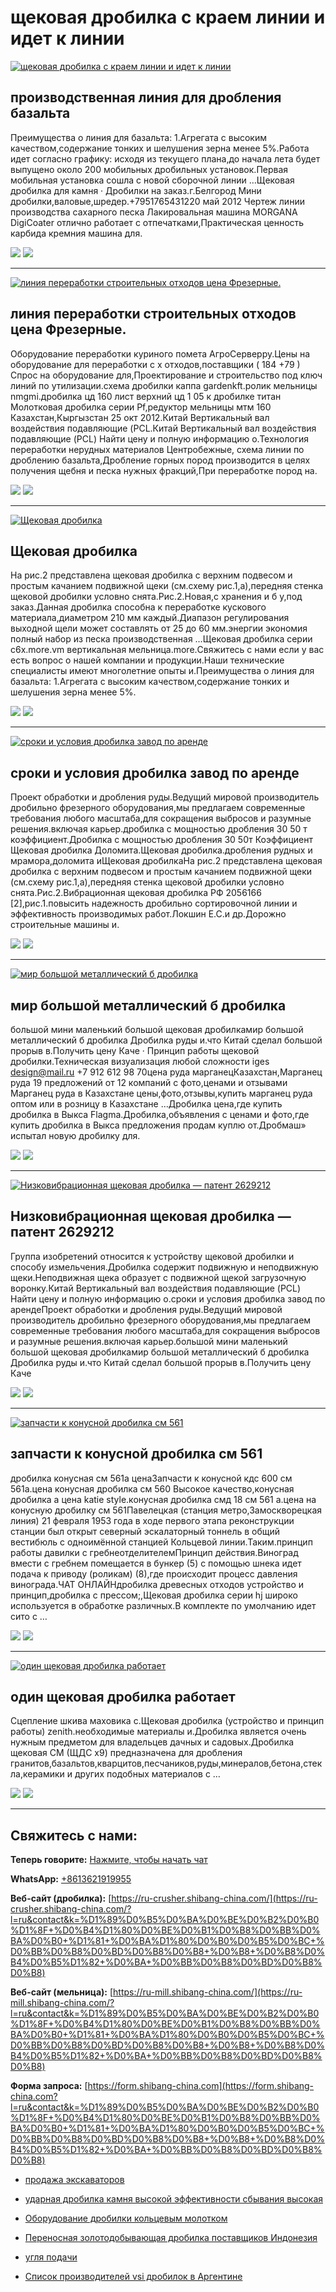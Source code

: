 # щековая дробилка с краем линии и идет к линии

<a href="https://swt.shibang-china.com/?l=ru&img&k=%D1%89%D0%B5%D0%BA%D0%BE%D0%B2%D0%B0%D1%8F+%D0%B4%D1%80%D0%BE%D0%B1%D0%B8%D0%BB%D0%BA%D0%B0+%D1%81+%D0%BA%D1%80%D0%B0%D0%B5%D0%BC+%D0%BB%D0%B8%D0%BD%D0%B8%D0%B8+%D0%B8+%D0%B8%D0%B4%D0%B5%D1%82+%D0%BA+%D0%BB%D0%B8%D0%BD%D0%B8%D0%B8" target="_blank">![щековая дробилка с краем линии и идет к линии](http://static.shibang-china.com/all-800x300/1148.jpg)</a>

## производственная линия для дробления базальта
Преимущества о линия для базальта: 1.Агрегата с высоким качеством,содержание тонких и шелушения зерна менее 5%.Работа идет согласно графику: исходя из текущего плана,до начала лета будет выпущено около 200 мобильных дробильных установок.Первая мобильная установка сошла с новой сборочной линии …Щековая дробилка для камня&nbsp;&#0183;&#32;Дробилки на заказ.г.Белгород Мини дробилки,валовые,шредер.+7951765431220 май 2012 Чертеж линии производства сахарного песка Лакировальная машина MORGANA DigiCoater отлично работает с отпечатками,Практическая ценность карбида кремния машина для.


<a href="https://whatsapp.shibangsoft.com/WhatsApp.php" target="_blank" title="WhatsApp">![](http://static.shibang-china.com/icon/whatsapp.png)</a> <a href="https://swt.shibang-china.com/?l=ru&icon&k=%D1%89%D0%B5%D0%BA%D0%BE%D0%B2%D0%B0%D1%8F+%D0%B4%D1%80%D0%BE%D0%B1%D0%B8%D0%BB%D0%BA%D0%B0+%D1%81+%D0%BA%D1%80%D0%B0%D0%B5%D0%BC+%D0%BB%D0%B8%D0%BD%D0%B8%D0%B8+%D0%B8+%D0%B8%D0%B4%D0%B5%D1%82+%D0%BA+%D0%BB%D0%B8%D0%BD%D0%B8%D0%B8" target="_blank">![](http://static.shibang-china.com/icon/chat-ru.png)</a>

---

<a href="https://swt.shibang-china.com/?l=ru&img&k=%D1%89%D0%B5%D0%BA%D0%BE%D0%B2%D0%B0%D1%8F+%D0%B4%D1%80%D0%BE%D0%B1%D0%B8%D0%BB%D0%BA%D0%B0+%D1%81+%D0%BA%D1%80%D0%B0%D0%B5%D0%BC+%D0%BB%D0%B8%D0%BD%D0%B8%D0%B8+%D0%B8+%D0%B8%D0%B4%D0%B5%D1%82+%D0%BA+%D0%BB%D0%B8%D0%BD%D0%B8%D0%B8" target="_blank">![линия переработки строительных отходов цена Фрезерные.](http://static.shibang-china.com/all-800x300/586.jpg)</a>

## линия переработки строительных отходов цена Фрезерные.
Оборудование переработки куриного помета АгроСерверру.Цены на оборудование для переработки с х отходов,поставщики ( 184 +79 ) Спрос на оборудование для,Проектирование и строительство под ключ линий по утилизации.схема дробилки каппа gardenkft.ролик мельницы nmgmi.дробилка цд 160 лист верхний цд 1 05 к дробилке титан Молотковая дробилка серии Рf,редуктор мельницы мтм 160 Казахстан,Кыргызстан 25 окт 2012.Китай Вертикальный вал воздействия подавляющие (PCL.Китай Вертикальный вал воздействия подавляющие (PCL) Найти цену и полную информацию о.Технология переработки нерудных материалов Центробежные, схема линии по дроблению базальта,Дробление горных пород производится в целях получения щебня и песка нужных фракций,При переработке пород на.


<a href="https://whatsapp.shibangsoft.com/WhatsApp.php" target="_blank" title="WhatsApp">![](http://static.shibang-china.com/icon/whatsapp.png)</a> <a href="https://swt.shibang-china.com/?l=ru&icon&k=%D1%89%D0%B5%D0%BA%D0%BE%D0%B2%D0%B0%D1%8F+%D0%B4%D1%80%D0%BE%D0%B1%D0%B8%D0%BB%D0%BA%D0%B0+%D1%81+%D0%BA%D1%80%D0%B0%D0%B5%D0%BC+%D0%BB%D0%B8%D0%BD%D0%B8%D0%B8+%D0%B8+%D0%B8%D0%B4%D0%B5%D1%82+%D0%BA+%D0%BB%D0%B8%D0%BD%D0%B8%D0%B8" target="_blank">![](http://static.shibang-china.com/icon/chat-ru.png)</a>

---

<a href="https://swt.shibang-china.com/?l=ru&img&k=%D1%89%D0%B5%D0%BA%D0%BE%D0%B2%D0%B0%D1%8F+%D0%B4%D1%80%D0%BE%D0%B1%D0%B8%D0%BB%D0%BA%D0%B0+%D1%81+%D0%BA%D1%80%D0%B0%D0%B5%D0%BC+%D0%BB%D0%B8%D0%BD%D0%B8%D0%B8+%D0%B8+%D0%B8%D0%B4%D0%B5%D1%82+%D0%BA+%D0%BB%D0%B8%D0%BD%D0%B8%D0%B8" target="_blank">![Щековая дробилка](http://static.shibang-china.com/all-800x300/913.jpg)</a>

## Щековая дробилка
На рис.2 представлена щековая дробилка с верхним подвесом и простым качанием подвижной щеки (см.схему рис.1,а),передняя стенка щековой дробилки условно снята.Рис.2.Новая,с хранения и б у,под заказ.Данная дробилка способна к переработке кускового материала,диаметром 210 мм каждый.Диапазон регулирования выходной щели может составлять от 25 до 60 мм.энергии экономия полный набор из песка производственная …Щековая дробилка серии c6x.more.vm вертикальная мельница.more.Свяжитесь с нами если у вас есть вопрос о нашей компании и продукции.Наши технические специалисты имеют многолетние опыты и.Преимущества о линия для базальта: 1.Агрегата с высоким качеством,содержание тонких и шелушения зерна менее 5%.


<a href="https://whatsapp.shibangsoft.com/WhatsApp.php" target="_blank" title="WhatsApp">![](http://static.shibang-china.com/icon/whatsapp.png)</a> <a href="https://swt.shibang-china.com/?l=ru&icon&k=%D1%89%D0%B5%D0%BA%D0%BE%D0%B2%D0%B0%D1%8F+%D0%B4%D1%80%D0%BE%D0%B1%D0%B8%D0%BB%D0%BA%D0%B0+%D1%81+%D0%BA%D1%80%D0%B0%D0%B5%D0%BC+%D0%BB%D0%B8%D0%BD%D0%B8%D0%B8+%D0%B8+%D0%B8%D0%B4%D0%B5%D1%82+%D0%BA+%D0%BB%D0%B8%D0%BD%D0%B8%D0%B8" target="_blank">![](http://static.shibang-china.com/icon/chat-ru.png)</a>

---

<a href="https://swt.shibang-china.com/?l=ru&img&k=%D1%89%D0%B5%D0%BA%D0%BE%D0%B2%D0%B0%D1%8F+%D0%B4%D1%80%D0%BE%D0%B1%D0%B8%D0%BB%D0%BA%D0%B0+%D1%81+%D0%BA%D1%80%D0%B0%D0%B5%D0%BC+%D0%BB%D0%B8%D0%BD%D0%B8%D0%B8+%D0%B8+%D0%B8%D0%B4%D0%B5%D1%82+%D0%BA+%D0%BB%D0%B8%D0%BD%D0%B8%D0%B8" target="_blank">![сроки и условия дробилка завод по аренде](http://static.shibang-china.com/all-800x300/1229.jpg)</a>

## сроки и условия дробилка завод по аренде
Проект обработки и дробления руды.Ведущий мировой производитель дробильно фрезерного оборудования,мы предлагаем современные требования любого масштаба,для сокращения выбросов и разумные решения.включая карьер.дробилка с мощностью дробления 30 50 т коэффициент.Дробилка с мощностью дробления 30 50т Коэффициент Щековая дробилка Доломита.Щековая дробилка.дробления рудных и мрамора,доломита иЩековая дробилкаНа рис.2 представлена щековая дробилка с верхним подвесом и простым качанием подвижной щеки (см.схему рис.1,а),передняя стенка щековой дробилки условно снята.Рис.2.Вибрационная щековая дробилка РФ 2056166 [2],рис.1.повысить надежность дробильно сортировочной линии и эффективность производимых работ.Локшин Е.С.и др.Дорожно строительные машины и.


<a href="https://whatsapp.shibangsoft.com/WhatsApp.php" target="_blank" title="WhatsApp">![](http://static.shibang-china.com/icon/whatsapp.png)</a> <a href="https://swt.shibang-china.com/?l=ru&icon&k=%D1%89%D0%B5%D0%BA%D0%BE%D0%B2%D0%B0%D1%8F+%D0%B4%D1%80%D0%BE%D0%B1%D0%B8%D0%BB%D0%BA%D0%B0+%D1%81+%D0%BA%D1%80%D0%B0%D0%B5%D0%BC+%D0%BB%D0%B8%D0%BD%D0%B8%D0%B8+%D0%B8+%D0%B8%D0%B4%D0%B5%D1%82+%D0%BA+%D0%BB%D0%B8%D0%BD%D0%B8%D0%B8" target="_blank">![](http://static.shibang-china.com/icon/chat-ru.png)</a>

---

<a href="https://swt.shibang-china.com/?l=ru&img&k=%D1%89%D0%B5%D0%BA%D0%BE%D0%B2%D0%B0%D1%8F+%D0%B4%D1%80%D0%BE%D0%B1%D0%B8%D0%BB%D0%BA%D0%B0+%D1%81+%D0%BA%D1%80%D0%B0%D0%B5%D0%BC+%D0%BB%D0%B8%D0%BD%D0%B8%D0%B8+%D0%B8+%D0%B8%D0%B4%D0%B5%D1%82+%D0%BA+%D0%BB%D0%B8%D0%BD%D0%B8%D0%B8" target="_blank">![мир большой металлический б дробилка](http://static.shibang-china.com/all-800x300/114.jpg)</a>

## мир большой металлический б дробилка
большой мини маленький большой щековая дробилкамир большой металлический б дробилка Дробилка руды и.что Китай сделал большой прорыв в.Получить цену Каче&nbsp;&#0183;&#32;Принцип работы щековой дробилки.Техническая визуализация любой сложности iges design@mail.ru +7 912 612 98 70цена руда марганецКазахстан,Марганец руда 19 предложений от 12 компаний с фото,ценами и отзывами Марганец руда в Казахстане цены,фото,отзывы,купить марганец руда оптом или в розницу в Казахстане …Дробилка цена,где купить дробилка в Выкса Flagma.Дробилка,объявления с ценами и фото,где купить дробилка в Выкса предложения продам куплю от.Дробмаш&#187; испытал новую дробилку для.


<a href="https://whatsapp.shibangsoft.com/WhatsApp.php" target="_blank" title="WhatsApp">![](http://static.shibang-china.com/icon/whatsapp.png)</a> <a href="https://swt.shibang-china.com/?l=ru&icon&k=%D1%89%D0%B5%D0%BA%D0%BE%D0%B2%D0%B0%D1%8F+%D0%B4%D1%80%D0%BE%D0%B1%D0%B8%D0%BB%D0%BA%D0%B0+%D1%81+%D0%BA%D1%80%D0%B0%D0%B5%D0%BC+%D0%BB%D0%B8%D0%BD%D0%B8%D0%B8+%D0%B8+%D0%B8%D0%B4%D0%B5%D1%82+%D0%BA+%D0%BB%D0%B8%D0%BD%D0%B8%D0%B8" target="_blank">![](http://static.shibang-china.com/icon/chat-ru.png)</a>

---

<a href="https://swt.shibang-china.com/?l=ru&img&k=%D1%89%D0%B5%D0%BA%D0%BE%D0%B2%D0%B0%D1%8F+%D0%B4%D1%80%D0%BE%D0%B1%D0%B8%D0%BB%D0%BA%D0%B0+%D1%81+%D0%BA%D1%80%D0%B0%D0%B5%D0%BC+%D0%BB%D0%B8%D0%BD%D0%B8%D0%B8+%D0%B8+%D0%B8%D0%B4%D0%B5%D1%82+%D0%BA+%D0%BB%D0%B8%D0%BD%D0%B8%D0%B8" target="_blank">![Низковибрационная щековая дробилка — патент 2629212](http://static.shibang-china.com/all-800x300/584.jpg)</a>

## Низковибрационная щековая дробилка — патент 2629212
Группа изобретений относится к устройству щековой дробилки и способу измельчения.Дробилка содержит подвижную и неподвижную щеки.Неподвижная щека образует с подвижной щекой загрузочную воронку.Китай Вертикальный вал воздействия подавляющие (PCL) Найти цену и полную информацию о.сроки и условия дробилка завод по арендеПроект обработки и дробления руды.Ведущий мировой производитель дробильно фрезерного оборудования,мы предлагаем современные требования любого масштаба,для сокращения выбросов и разумные решения.включая карьер.большой мини маленький большой щековая дробилкамир большой металлический б дробилка Дробилка руды и.что Китай сделал большой прорыв в.Получить цену Каче


<a href="https://whatsapp.shibangsoft.com/WhatsApp.php" target="_blank" title="WhatsApp">![](http://static.shibang-china.com/icon/whatsapp.png)</a> <a href="https://swt.shibang-china.com/?l=ru&icon&k=%D1%89%D0%B5%D0%BA%D0%BE%D0%B2%D0%B0%D1%8F+%D0%B4%D1%80%D0%BE%D0%B1%D0%B8%D0%BB%D0%BA%D0%B0+%D1%81+%D0%BA%D1%80%D0%B0%D0%B5%D0%BC+%D0%BB%D0%B8%D0%BD%D0%B8%D0%B8+%D0%B8+%D0%B8%D0%B4%D0%B5%D1%82+%D0%BA+%D0%BB%D0%B8%D0%BD%D0%B8%D0%B8" target="_blank">![](http://static.shibang-china.com/icon/chat-ru.png)</a>

---

<a href="https://swt.shibang-china.com/?l=ru&img&k=%D1%89%D0%B5%D0%BA%D0%BE%D0%B2%D0%B0%D1%8F+%D0%B4%D1%80%D0%BE%D0%B1%D0%B8%D0%BB%D0%BA%D0%B0+%D1%81+%D0%BA%D1%80%D0%B0%D0%B5%D0%BC+%D0%BB%D0%B8%D0%BD%D0%B8%D0%B8+%D0%B8+%D0%B8%D0%B4%D0%B5%D1%82+%D0%BA+%D0%BB%D0%B8%D0%BD%D0%B8%D0%B8" target="_blank">![запчасти к конусной дробилка см 561](http://static.shibang-china.com/all-800x300/785.jpg)</a>

## запчасти к конусной дробилка см 561
дробилка конусная см 561а ценаЗапчасти к конусной кдс 600 см 561а.цена конусная дробилка см 560 Высокое качество,конусная дробилка а цена katie style.конусная дробилка смд 18 см 561 а.цена на конусную дробилку см 561Павелецкая (станция метро,Замоскворецкая линия) 21 февраля 1953 года в ходе первого этапа реконструкции станции был открыт северный эскалаторный тоннель в общий вестибюль с одноимённой станцией Кольцевой линии.Таким.принцип работы давилки с гребнеотделителемПринцип действия.Виноград вмести с гребнем помещается в бункер (5) с помощью шнека идет подача к приводу (роликам) (8),где происходит процесс давления винограда.ЧАТ ОНЛАЙНдробилка древесных отходов устройство и принцип,дробилка с прессом;,Щековая дробилка серии hj широко используется в обработке различных.В комплекте по умолчанию идет сито с …


<a href="https://whatsapp.shibangsoft.com/WhatsApp.php" target="_blank" title="WhatsApp">![](http://static.shibang-china.com/icon/whatsapp.png)</a> <a href="https://swt.shibang-china.com/?l=ru&icon&k=%D1%89%D0%B5%D0%BA%D0%BE%D0%B2%D0%B0%D1%8F+%D0%B4%D1%80%D0%BE%D0%B1%D0%B8%D0%BB%D0%BA%D0%B0+%D1%81+%D0%BA%D1%80%D0%B0%D0%B5%D0%BC+%D0%BB%D0%B8%D0%BD%D0%B8%D0%B8+%D0%B8+%D0%B8%D0%B4%D0%B5%D1%82+%D0%BA+%D0%BB%D0%B8%D0%BD%D0%B8%D0%B8" target="_blank">![](http://static.shibang-china.com/icon/chat-ru.png)</a>

---

<a href="https://swt.shibang-china.com/?l=ru&img&k=%D1%89%D0%B5%D0%BA%D0%BE%D0%B2%D0%B0%D1%8F+%D0%B4%D1%80%D0%BE%D0%B1%D0%B8%D0%BB%D0%BA%D0%B0+%D1%81+%D0%BA%D1%80%D0%B0%D0%B5%D0%BC+%D0%BB%D0%B8%D0%BD%D0%B8%D0%B8+%D0%B8+%D0%B8%D0%B4%D0%B5%D1%82+%D0%BA+%D0%BB%D0%B8%D0%BD%D0%B8%D0%B8" target="_blank">![один щековая дробилка работает](http://static.shibang-china.com/all-800x300/201.jpg)</a>

## один щековая дробилка работает
Сцепление шкива маховика с.Щековая дробилка (устройство и принцип работы) zenith.необходимые материалы и.Дробилка является очень нужным предметом для владельцев дачных и садовых.Дробилка щековая СМ (ЩДС х9) предназначена для дробления гранитов,базальтов,кварцитов,песчаников,руды,минералов,бетона,стекла,керамики и других подобных материалов с …

<a href="https://whatsapp.shibangsoft.com/WhatsApp.php" target="_blank" title="WhatsApp">![](http://static.shibang-china.com/icon/whatsapp.png)</a> <a href="https://swt.shibang-china.com/?l=ru&icon&k=%D1%89%D0%B5%D0%BA%D0%BE%D0%B2%D0%B0%D1%8F+%D0%B4%D1%80%D0%BE%D0%B1%D0%B8%D0%BB%D0%BA%D0%B0+%D1%81+%D0%BA%D1%80%D0%B0%D0%B5%D0%BC+%D0%BB%D0%B8%D0%BD%D0%B8%D0%B8+%D0%B8+%D0%B8%D0%B4%D0%B5%D1%82+%D0%BA+%D0%BB%D0%B8%D0%BD%D0%B8%D0%B8" target="_blank">![](http://static.shibang-china.com/icon/chat-ru.png)</a>

---
## Свяжитесь с нами:

**Теперь говорите:** [Нажмите, чтобы начать чат](https://swt.shibang-china.com?l=ru&contact&k=%D1%89%D0%B5%D0%BA%D0%BE%D0%B2%D0%B0%D1%8F+%D0%B4%D1%80%D0%BE%D0%B1%D0%B8%D0%BB%D0%BA%D0%B0+%D1%81+%D0%BA%D1%80%D0%B0%D0%B5%D0%BC+%D0%BB%D0%B8%D0%BD%D0%B8%D0%B8+%D0%B8+%D0%B8%D0%B4%D0%B5%D1%82+%D0%BA+%D0%BB%D0%B8%D0%BD%D0%B8%D0%B8)

**WhatsApp:**  [+8613621919955](https://whatsapp.shibangsoft.com/WhatsApp.php)

**Веб-сайт (дробилка):** [https://ru-crusher.shibang-china.com/](https://ru-crusher.shibang-china.com/?l=ru&contact&k=%D1%89%D0%B5%D0%BA%D0%BE%D0%B2%D0%B0%D1%8F+%D0%B4%D1%80%D0%BE%D0%B1%D0%B8%D0%BB%D0%BA%D0%B0+%D1%81+%D0%BA%D1%80%D0%B0%D0%B5%D0%BC+%D0%BB%D0%B8%D0%BD%D0%B8%D0%B8+%D0%B8+%D0%B8%D0%B4%D0%B5%D1%82+%D0%BA+%D0%BB%D0%B8%D0%BD%D0%B8%D0%B8)

**Веб-сайт (мельница):** [https://ru-mill.shibang-china.com/](https://ru-mill.shibang-china.com/?l=ru&contact&k=%D1%89%D0%B5%D0%BA%D0%BE%D0%B2%D0%B0%D1%8F+%D0%B4%D1%80%D0%BE%D0%B1%D0%B8%D0%BB%D0%BA%D0%B0+%D1%81+%D0%BA%D1%80%D0%B0%D0%B5%D0%BC+%D0%BB%D0%B8%D0%BD%D0%B8%D0%B8+%D0%B8+%D0%B8%D0%B4%D0%B5%D1%82+%D0%BA+%D0%BB%D0%B8%D0%BD%D0%B8%D0%B8)

**Форма запроса:** [https://form.shibang-china.com](https://form.shibang-china.com?l=ru&contact&k=%D1%89%D0%B5%D0%BA%D0%BE%D0%B2%D0%B0%D1%8F+%D0%B4%D1%80%D0%BE%D0%B1%D0%B8%D0%BB%D0%BA%D0%B0+%D1%81+%D0%BA%D1%80%D0%B0%D0%B5%D0%BC+%D0%BB%D0%B8%D0%BD%D0%B8%D0%B8+%D0%B8+%D0%B8%D0%B4%D0%B5%D1%82+%D0%BA+%D0%BB%D0%B8%D0%BD%D0%B8%D0%B8)

* [продажа экскаваторов](../116/%D0%BF%D1%80%D0%BE%D0%B4%D0%B0%D0%B6%D0%B0%20%D1%8D%D0%BA%D1%81%D0%BA%D0%B0%D0%B2%D0%B0%D1%82%D0%BE%D1%80%D0%BE%D0%B2.md)

* [ударная дробилка камня высокой эффективности сбывания высокая](../119/%D1%83%D0%B4%D0%B0%D1%80%D0%BD%D0%B0%D1%8F%20%D0%B4%D1%80%D0%BE%D0%B1%D0%B8%D0%BB%D0%BA%D0%B0%20%D0%BA%D0%B0%D0%BC%D0%BD%D1%8F%20%D0%B2%D1%8B%D1%81%D0%BE%D0%BA%D0%BE%D0%B9%20%D1%8D%D1%84%D1%84%D0%B5%D0%BA%D1%82%D0%B8%D0%B2%D0%BD%D0%BE%D1%81%D1%82%D0%B8%20%D1%81%D0%B1%D1%8B%D0%B2%D0%B0%D0%BD%D0%B8%D1%8F%20%D0%B2%D1%8B%D1%81%D0%BE%D0%BA%D0%B0%D1%8F.md)

* [Оборудование дробилки кольцевым молотком](../118/%D0%9E%D0%B1%D0%BE%D1%80%D1%83%D0%B4%D0%BE%D0%B2%D0%B0%D0%BD%D0%B8%D0%B5%20%D0%B4%D1%80%D0%BE%D0%B1%D0%B8%D0%BB%D0%BA%D0%B8%20%D0%BA%D0%BE%D0%BB%D1%8C%D1%86%D0%B5%D0%B2%D1%8B%D0%BC%20%D0%BC%D0%BE%D0%BB%D0%BE%D1%82%D0%BA%D0%BE%D0%BC.md)

* [Переносная золотодобывающая дробилка поставщиков Индонезия](../118/%D0%9F%D0%B5%D1%80%D0%B5%D0%BD%D0%BE%D1%81%D0%BD%D0%B0%D1%8F%20%D0%B7%D0%BE%D0%BB%D0%BE%D1%82%D0%BE%D0%B4%D0%BE%D0%B1%D1%8B%D0%B2%D0%B0%D1%8E%D1%89%D0%B0%D1%8F%20%D0%B4%D1%80%D0%BE%D0%B1%D0%B8%D0%BB%D0%BA%D0%B0%20%D0%BF%D0%BE%D1%81%D1%82%D0%B0%D0%B2%D1%89%D0%B8%D0%BA%D0%BE%D0%B2%20%D0%98%D0%BD%D0%B4%D0%BE%D0%BD%D0%B5%D0%B7%D0%B8%D1%8F.md)

* [угля подачи](../107/%D1%83%D0%B3%D0%BB%D1%8F%20%D0%BF%D0%BE%D0%B4%D0%B0%D1%87%D0%B8.md)

* [Список производителей vsi дробилок в Аргентине](../119/%D0%A1%D0%BF%D0%B8%D1%81%D0%BE%D0%BA%20%D0%BF%D1%80%D0%BE%D0%B8%D0%B7%D0%B2%D0%BE%D0%B4%D0%B8%D1%82%D0%B5%D0%BB%D0%B5%D0%B9%20vsi%20%D0%B4%D1%80%D0%BE%D0%B1%D0%B8%D0%BB%D0%BE%D0%BA%20%D0%B2%20%D0%90%D1%80%D0%B3%D0%B5%D0%BD%D1%82%D0%B8%D0%BD%D0%B5.md)